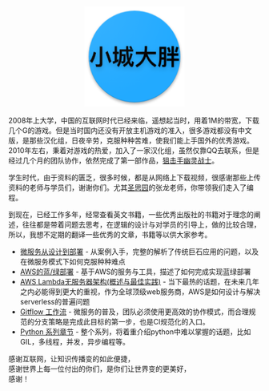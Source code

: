 <p align="center">
   <img width="200" src="avatar.png">
</p>


2008年上大学，中国的互联网时代已经来临，遥想起当时，用着1M的带宽，下载几个G的游戏。但是当时国内还没有开放主机游戏的准入，很多游戏都没有中文版，是那些汉化组，日夜辛劳，克服种种苦难，使我们能上手国外的优秀游戏。2010年左右，秉着对游戏的热爱，加入了一家汉化组，虽然仅靠QQ去联系，但是经过几个月的团队协作，依然完成了第一部作品，[狙击手幽灵战士](http://game.ali213.net/forum.php?mod=viewthread&ordertype=1&tid=3286047)。

学生时代，由于资料的匮乏，很多时候，都是从网络上下载视频，很感谢那些上传资料的老师与学员们，谢谢你们。尤其[圣思园](http://www.iprogramming.cn/)的张龙老师，你带领我们走入了编程。

到现在，已经工作多年，经常查看英文书籍，一些优秀出版社的书籍对于理念的阐述，往往都是带着问题去思考，在逻辑的设计与对学员的引导上，做的比较合理，所以，我想不定期的翻译一些优秀的文章，书籍等以供大家参考。
- [微服务从设计到部署](microservices-from-design-to-deploy_cn/README.md) - 从案例入手，完整的解析了传统巨石应用的问题，以及在微服务模式下如何克服种种难点
- [AWS的蓝/绿部署](blue_green_deployment_on_aws/README.md) - 基于AWS的服务与工具，描述了如何完成实现蓝绿部署
- [AWS Lambda无服务器架构(概述与最佳实践)](Serverless_Architectures_with_AWS_Lambda_cn/README.md) - 当下最热的话题，在未来几年之内必能得到更大的重视，作为全球顶级web服务商，AWS是如何设计与解决serverless的普遍问题
- [Gitflow 工作流](gitflow-workflow-cn/README.md) - 微服务的普及，团队必须使用更高效的协作模式，而合理规范的分支策略是完成此目标的第一步，也是CI规范化的入口。
- [Python 系列章节](articles_for_python/README.md) - 整个系列，将着重介绍python中难以掌握的话题，比如GIL，多线程，并发，异步编程等。

感谢互联网，让知识传播变的如此便捷，  
感谢世界上每一位付出的你们，是你们让世界变的更美好，  
感谢！
